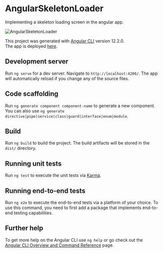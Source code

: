 # AngularSkeletonLoader
Implementing a skeleton loading screen in the angular app.

![AngularSkeletonLoader](https://user-images.githubusercontent.com/62542434/148970340-7ef22ea9-ac5b-4545-9ed4-013d15d3f5e5.gif)

This project was generated with [Angular CLI](https://github.com/angular/angular-cli) version 12.2.0.\
The app is deployed [here](https://practical-tesla-130595.netlify.app/).

## Development server

Run `ng serve` for a dev server. Navigate to `http://localhost:4200/`. The app will automatically reload if you change any of the source files.

## Code scaffolding

Run `ng generate component component-name` to generate a new component. You can also use `ng generate directive|pipe|service|class|guard|interface|enum|module`.

## Build

Run `ng build` to build the project. The build artifacts will be stored in the `dist/` directory.

## Running unit tests

Run `ng test` to execute the unit tests via [Karma](https://karma-runner.github.io).

## Running end-to-end tests

Run `ng e2e` to execute the end-to-end tests via a platform of your choice. To use this command, you need to first add a package that implements end-to-end testing capabilities.

## Further help

To get more help on the Angular CLI use `ng help` or go check out the [Angular CLI Overview and Command Reference](https://angular.io/cli) page.

